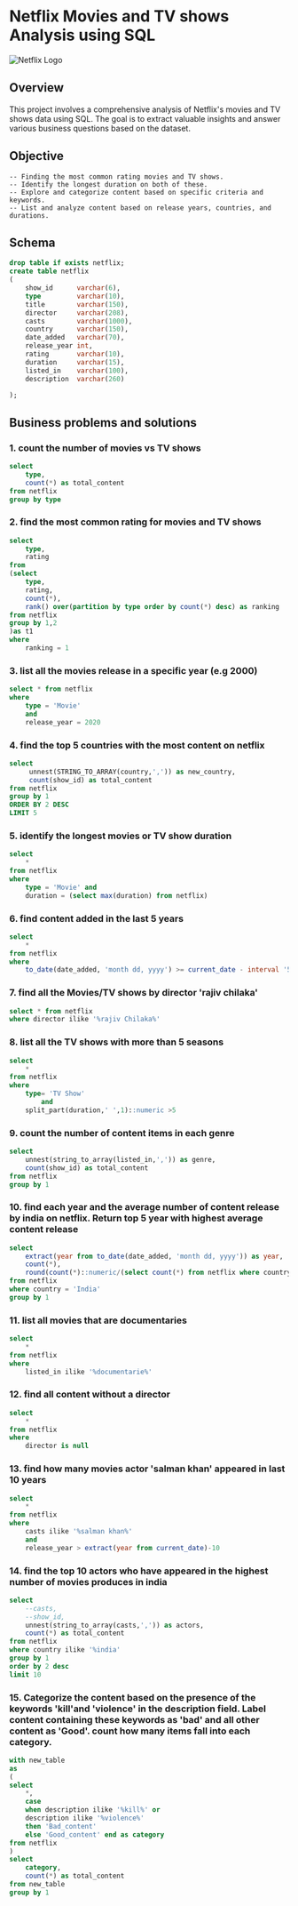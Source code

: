 # Netflix Movies and TV shows Analysis using SQL

![Netflix Logo](https://github.com/Tusarkant05/Netflix_SQL_projt2/blob/main/Android_Collage_1920x1080__UCAN_En.jpg)

## Overview
This project involves a comprehensive analysis of Netflix's movies and TV shows data using SQL. The goal is to extract valuable insights and answer various business questions based on the dataset.

## Objective
```
-- Finding the most common rating movies and TV shows.
-- Identify the longest duration on both of these.
-- Explore and categorize content based on specific criteria and keywords.
-- List and analyze content based on release years, countries, and durations.
```

## Schema

```sql
drop table if exists netflix;
create table netflix
(
	show_id	     varchar(6),
	type         varchar(10),	
	title        varchar(150),
	director     varchar(208),	
	casts        varchar(1000),	
	country	     varchar(150),
	date_added	 varchar(70),
	release_year int,	
	rating	     varchar(10),
	duration     varchar(15),	
	listed_in	 varchar(100),
	description  varchar(260)

);
```

## Business problems and solutions

### 1. count the number of movies vs TV shows

```sql
select 
	type,
	count(*) as total_content
from netflix
group by type
```

### 2. find the most common rating for movies and TV shows

```sql
select
	type,
	rating
from 
(select
	type,
	rating,
	count(*),
	rank() over(partition by type order by count(*) desc) as ranking
from netflix
group by 1,2
)as t1
where
	ranking = 1
```

### 3. list all the movies release in a specific year (e.g 2000)

```sql
select * from netflix
where 
    type = 'Movie' 
	and 
	release_year = 2020
```

### 4. find the top 5 countries with the most content on netflix

```sql
select 
     unnest(STRING_TO_ARRAY(country,',')) as new_country,
     count(show_id) as total_content
from netflix
group by 1
ORDER BY 2 DESC
LIMIT 5
```

### 5. identify the longest movies or TV show duration

```sql
select 
	*
from netflix
where
	type = 'Movie' and
	duration = (select max(duration) from netflix)
```

### 6. find content added in the last 5 years

```sql
select 
	*
from netflix
where 
	to_date(date_added, 'month dd, yyyy') >= current_date - interval '5 years'
```

### 7. find all the Movies/TV shows by director 'rajiv chilaka'

```sql
select * from netflix
where director ilike '%rajiv Chilaka%'
```

### 8. list all the TV shows with more than 5 seasons

```sql
select 
	* 
from netflix
where 
	type= 'TV Show'
		and 
	split_part(duration,' ',1)::numeric >5
```

### 9. count the number of content items in each genre

```sql
select
	unnest(string_to_array(listed_in,',')) as genre,
	count(show_id) as total_content
from netflix
group by 1
```

### 10. find each year and the average number of content release by india on netflix. Return top 5 year with highest average content release

```sql
select 
	extract(year from to_date(date_added, 'month dd, yyyy')) as year,
	count(*),
	round(count(*)::numeric/(select count(*) from netflix where country= 'India') *100,2) as avg_content_per_year
from netflix
where country = 'India'
group by 1
```

### 11. list all movies that are documentaries

```sql
select 
	*
from netflix
where 
	listed_in ilike '%documentarie%'
```

### 12. find all content without a director

```sql
select 
	* 
from netflix
where 
	director is null
```

### 13. find how many movies actor 'salman khan' appeared in last 10 years

```sql
select 
	* 
from netflix
where 
	casts ilike '%salman khan%'
	and
	release_year > extract(year from current_date)-10
```

### 14. find the top 10 actors who have appeared in the highest number of movies produces in india

```sql
select 
	--casts,
	--show_id,
	unnest(string_to_array(casts,',')) as actors,
	count(*) as total_content
from netflix
where country ilike '%india'
group by 1
order by 2 desc
limit 10
```

### 15. Categorize the content based on the presence of the keywords 'kill'and 'violence' in the description field. Label content containing these keywords as 'bad' and all other content as 'Good'. count how many items fall into each category. 

```sql
with new_table
as
(
select
	*,
	case 
	when description ilike '%kill%' or 
	description ilike '%violence%'
	then 'Bad_content'
	else 'Good_content' end as category
from netflix
)
select 
	category,
	count(*) as total_content
from new_table
group by 1
```







